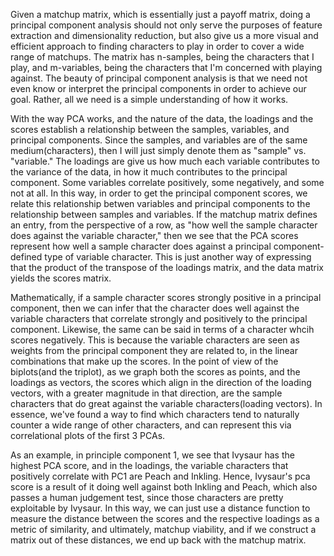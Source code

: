 Given a matchup matrix, which is essentially just a payoff matrix, doing a principal component analysis should not only serve the purposes of feature extraction and dimensionality reduction, but also give us a more visual and efficient approach to finding characters to play in order to cover a wide range of matchups. The matrix has n-samples, being the characters that I play, and m-variables, being the characters that I'm concerned with playing against. The beauty of principal component analysis is that we need not even know or interpret the principal components in order to achieve our goal. Rather, all we need is a simple understanding of how it works.

With the way PCA works, and the nature of the data, the loadings and the scores establish a relationship between the samples, variables, and principal components. Since the samples, and variables are of the same medium(characters), then I will just simply denote them as "sample" vs. "variable." The loadings are give us how much each variable contributes to the variance of the data, in how it much contributes to the principal component. Some variables correlate positively, some negatively, and some not at all. In this way, in order to get the principal component scores, we relate this relationship betwen variables and principal components to the relationship between samples and variables. If the matchup matrix defines an entry, from the perspective of a row, as "how well the sample character does against the variable character," then we see that the PCA scores represent how well a sample character does against a principal component-defined type of variable character. This is just another way of expressing that the product of the transpose of the loadings matrix, and the data matrix yields the scores matrix.

Mathematically, if a sample character scores strongly positive in a principal component, then we can infer that the character does well against the variable characters that correlate strongly and positively to the principal component. Likewise, the same can be said in terms of a character whcih scores negatively. This is because the variable characters are seen as weights from the principal component they are related to, in the linear combinations that make up the scores. In the point of view of the biplots(and the triplot), as we graph both the scores as points, and the loadings as vectors, the scores which align in the direction of the loading vectors, with a greater magnitude in that direction, are the sample characters that do great against the variable characters(loading vectors). In essence, we've found a way to find which characters tend to naturally counter a wide range of other characters, and can represent this via correlational plots of the first 3 PCAs.

As an example, in principle component 1, we see that Ivysaur has the highest PCA score, and in the loadings, the variable characters that positively correlate with PC1 are Peach and Inkling. Hence, Ivysaur's pca score is a result of it doing well against both Inkling and Peach, which also passes a human judgement test, since those characters are pretty exploitable by Ivysaur. In this way, we can just use a distance function to measure the distance between the scores and the respective loadings as a metric of similarity, and ultimately, matchup viability, and if we construct a matrix out of these distances, we end up back with the matchup matrix.
